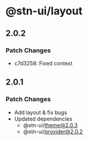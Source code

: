 # @stn-ui/layout

## 2.0.2

### Patch Changes

- c7d3258: Fixed context

## 2.0.1

### Patch Changes

- Add layout & fix bugs
- Updated dependencies
  - @stn-ui/theme@2.0.3
  - @stn-ui/provider@2.0.2
